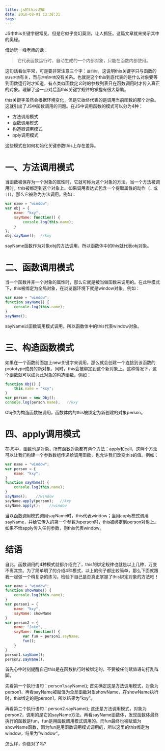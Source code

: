 ```yaml
---
title: js的this详解
date: 2018-08-01 13:38:31
tags:
---
```


JS中this关键字很常见，但是它似乎变幻莫测，让人抓狂。这篇文章就来揭示其中的奥秘。

借助阮一峰老师的话：
> 它代表函数运行时，自动生成的一个内部对象，只能在函数内部使用。  

这句话看似平常，可是要非常注意三个字：`运行时`，这说明this关键字只与函数的`执行环境`有关，而与`声明环境`没有关系。也就是这个this到底代表的是什么对象要等到函数运行时才知道，有点类似函数定义时的参数列表只在函数调用时才传入真正的对象。理解了这一点对后面this关键字规律的掌握有很大帮助。

this关键字虽然会根据环境变化，但是它始终代表的是调用当前函数的那个对象。这就引出了JS中函数调用的问题。在JS中调用函数的模式可以分为4种： 
+ 方法调用模式
+ 函数调用模式
+ 构造器调用模式
+ pply调用模式  


这些模式在如何初始化关键参数this上存在差异。

# 一、方法调用模式

当函数被保存为一个对象的属性时，它就可称为这个对象的方法。当一个方法被调用时，this被绑定到这个对象上。如果调用表达式包含一个提取属性的动作（`.` 或 `[]`），那么它被称为方法调用。例如：


```javascript
var name = "window";
var obj = {
    name: "kxy",
    sayName: function() {
        console.log(this.name);
    }
};
obj.sayName();  //kxy
```

sayName函数作为对象obj的方法调用，所以函数体中的this就代表obj对象。

# 二、函数调用模式
当一个函数并非一个对象的属性时，那么它就是被当做函数来调用的。在此种模式下，this被绑定为全局对象，在浏览器环境下就是window对象。例如：


```javascript
var name = "window";
function sayName() {
    console.log(this.name);
}
sayName();
```
sayName以函数调用模式调用，所以函数体中的this代表window对象。 


# 三、构造函数模式
如果在一个函数前面加上new关键字来调用，那么就会创建一个连接到该函数的prototype成员的新对象，同时，this会被绑定到这个新对象上。这种情况下，这个函数就可以成为此对象的构造函数。例如：

```javascript
function Obj() {
    this.name = "kxy";
}
var person = new Obj();
console.log(person.name);   //kxy

```
Obj作为构造函数被调用，函数体内的this被绑定为新创建的对象person。

# 四、apply调用模式
在JS中，函数也是对象，所有函数对象都有两个方法：apply和call，这两个方法可以让我们构建一个参数数组传递给调用函数，也允许我们改变this的值。例如：

```javascript
var name = "window";
var person = {
    name: "kxy";
}
function sayName() {
    console.log(this.name);
}
sayName();    //window
sayName.apply(person);   //kxy
sayName.apply();    //window
```
当以函数调用模式调用sayName时，this代表window；当用apply模式调用sayName，并给它传入的第一个参数为person时，this被绑定到person对象上。如果不给apply传入任何参数，则this代表window。

# 结语
自此，函数调用的4种模式就都介绍完了，this的绑定规律也就是以上几种，万变不离其宗。为了简单明了的介绍4种模式，以上的例子都比较简单，那么下面就跟我一起做一个稍复杂的练习，检验下自己是否真正掌握了this绑定对象的方法吧！

```javascript
var name = "window";
function showName() {
    console.log(this.name);
}
var person1 = {
    name: "kxy",
    sayName: showName
}
var person2 = {
    name: "Jake",
    sayName: function() {
        var fun = person1.sayName;
        fun();
    }
}
person1.sayName();    
person2.sayName();    
```
首先心中时刻提醒自己this是在函数执行时被绑定的，不要被任何赋值语句打乱阵脚。

先看第一个执行语句：person1.sayName(); 首先确定这是方法调用模式，对象为person1，再看sayName被赋值为全局函数对象showName，在showName执行时，this绑定的是person1，所以结果为”kxy”。

再看第二个执行语句：person2.sayName(); 这还是方法调用模式，对象为person2，调用的是它的sayName方法。再看sayName函数体，发现函数体最终执行的函数是fun，fun是用函数调用模式调用的。而fun最终也被赋值为showName函数，因为fun是用函数调用模式调用的，所以这里的this绑定为window，结果为”window“。




怎么样，你做对了吗?